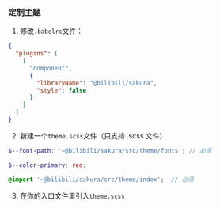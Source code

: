 ### 定制主题

1. 修改`.babelrc`文件：
```json
{
  "plugins": [
    [
      "component",
      {
        "libraryName": "@bilibili/sakura",
        "style": false
      }
    ]
  ]
}
```

2. 新建一个`theme.scss`文件（只支持 .scss 文件）
```scss
$--font-path: '~@bilibili/sakura/src/theme/fonts'; // 必须

$--color-primary: red;

@import '~@bilibili/sakura/src/theme/index';  // 必须
```

3. 在你的入口文件里引入`theme.scss`
